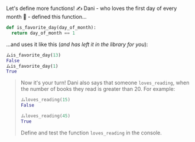 Let's define more functions! :writing_hand: Dani - who loves the first day of every month :date: - defined this function...

```python
def is_favorite_day(day_of_month):
  return day_of_month == 1
```

...and uses it like this (_and has left it in the library for you_):

```python
ムis_favorite_day(13)
False
ムis_favorite_day(1)
True
```

> Now it's your turn! Dani also says that someone `loves_reading`, when the number of books they read is greater than 20. For example:
>
> ```python
> ムloves_reading(15)
> False
>
> ムloves_reading(45)
> True
> ```
>
> Define and test the function `loves_reading` in the console.

